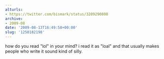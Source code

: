 ```yaml
---
alturls:
- https://twitter.com/bismark/status/3289290808
archive:
- 2009-08
date: '2009-08-13T16:49:58+00:00'
slug: '1250182198'
---
```


how do you read "lol" in your mind? i read it as "loal" and that usually makes people who write it sound kind of silly.

